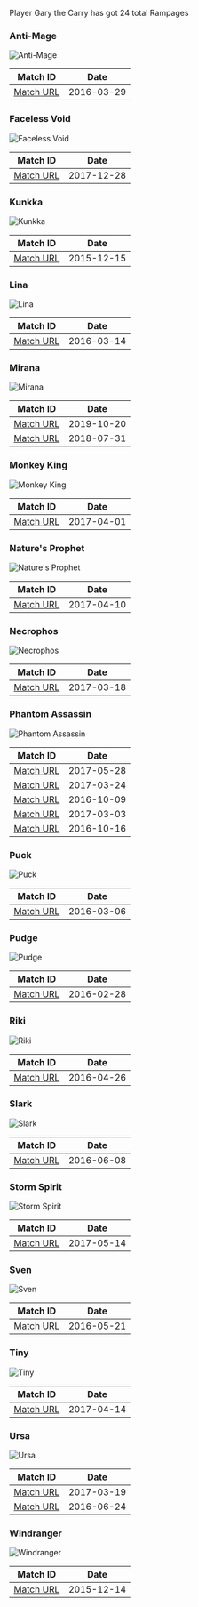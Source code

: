 Player Gary the Carry has got 24 total Rampages

### Anti-Mage
![Anti-Mage](https://cdn.cloudflare.steamstatic.com/apps/dota2/images/dota_react/heroes/antimage.png)

| Match ID | Date |
|----------|------|
| [Match URL](https://www.opendota.com/matches/2257895571) | 2016-03-29 |

### Faceless Void
![Faceless Void](https://cdn.cloudflare.steamstatic.com/apps/dota2/images/dota_react/heroes/faceless_void.png)

| Match ID | Date |
|----------|------|
| [Match URL](https://www.opendota.com/matches/3646149408) | 2017-12-28 |

### Kunkka
![Kunkka](https://cdn.cloudflare.steamstatic.com/apps/dota2/images/dota_react/heroes/kunkka.png)

| Match ID | Date |
|----------|------|
| [Match URL](https://www.opendota.com/matches/2004539939) | 2015-12-15 |

### Lina
![Lina](https://cdn.cloudflare.steamstatic.com/apps/dota2/images/dota_react/heroes/lina.png)

| Match ID | Date |
|----------|------|
| [Match URL](https://www.opendota.com/matches/2222219155) | 2016-03-14 |

### Mirana
![Mirana](https://cdn.cloudflare.steamstatic.com/apps/dota2/images/dota_react/heroes/mirana.png)

| Match ID | Date |
|----------|------|
| [Match URL](https://www.opendota.com/matches/5077428202) | 2019-10-20 |
| [Match URL](https://www.opendota.com/matches/4034542603) | 2018-07-31 |

### Monkey King
![Monkey King](https://cdn.cloudflare.steamstatic.com/apps/dota2/images/dota_react/heroes/monkey_king.png)

| Match ID | Date |
|----------|------|
| [Match URL](https://www.opendota.com/matches/3090716068) | 2017-04-01 |

### Nature's Prophet
![Nature's Prophet](https://cdn.cloudflare.steamstatic.com/apps/dota2/images/dota_react/heroes/furion.png)

| Match ID | Date |
|----------|------|
| [Match URL](https://www.opendota.com/matches/3109657992) | 2017-04-10 |

### Necrophos
![Necrophos](https://cdn.cloudflare.steamstatic.com/apps/dota2/images/dota_react/heroes/necrolyte.png)

| Match ID | Date |
|----------|------|
| [Match URL](https://www.opendota.com/matches/3061554387) | 2017-03-18 |

### Phantom Assassin
![Phantom Assassin](https://cdn.cloudflare.steamstatic.com/apps/dota2/images/dota_react/heroes/phantom_assassin.png)

| Match ID | Date |
|----------|------|
| [Match URL](https://www.opendota.com/matches/3208832396) | 2017-05-28 |
| [Match URL](https://www.opendota.com/matches/3074191814) | 2017-03-24 |
| [Match URL](https://www.opendota.com/matches/2698655970) | 2016-10-09 |
| [Match URL](https://www.opendota.com/matches/3031617972) | 2017-03-03 |
| [Match URL](https://www.opendota.com/matches/2713958796) | 2016-10-16 |

### Puck
![Puck](https://cdn.cloudflare.steamstatic.com/apps/dota2/images/dota_react/heroes/puck.png)

| Match ID | Date |
|----------|------|
| [Match URL](https://www.opendota.com/matches/2200871280) | 2016-03-06 |

### Pudge
![Pudge](https://cdn.cloudflare.steamstatic.com/apps/dota2/images/dota_react/heroes/pudge.png)

| Match ID | Date |
|----------|------|
| [Match URL](https://www.opendota.com/matches/2184804985) | 2016-02-28 |

### Riki
![Riki](https://cdn.cloudflare.steamstatic.com/apps/dota2/images/dota_react/heroes/riki.png)

| Match ID | Date |
|----------|------|
| [Match URL](https://www.opendota.com/matches/2321058855) | 2016-04-26 |

### Slark
![Slark](https://cdn.cloudflare.steamstatic.com/apps/dota2/images/dota_react/heroes/slark.png)

| Match ID | Date |
|----------|------|
| [Match URL](https://www.opendota.com/matches/2420377222) | 2016-06-08 |

### Storm Spirit
![Storm Spirit](https://cdn.cloudflare.steamstatic.com/apps/dota2/images/dota_react/heroes/storm_spirit.png)

| Match ID | Date |
|----------|------|
| [Match URL](https://www.opendota.com/matches/3177034346) | 2017-05-14 |

### Sven
![Sven](https://cdn.cloudflare.steamstatic.com/apps/dota2/images/dota_react/heroes/sven.png)

| Match ID | Date |
|----------|------|
| [Match URL](https://www.opendota.com/matches/2377839566) | 2016-05-21 |

### Tiny
![Tiny](https://cdn.cloudflare.steamstatic.com/apps/dota2/images/dota_react/heroes/tiny.png)

| Match ID | Date |
|----------|------|
| [Match URL](https://www.opendota.com/matches/3117311400) | 2017-04-14 |

### Ursa
![Ursa](https://cdn.cloudflare.steamstatic.com/apps/dota2/images/dota_react/heroes/ursa.png)

| Match ID | Date |
|----------|------|
| [Match URL](https://www.opendota.com/matches/3063909169) | 2017-03-19 |
| [Match URL](https://www.opendota.com/matches/2457866018) | 2016-06-24 |

### Windranger
![Windranger](https://cdn.cloudflare.steamstatic.com/apps/dota2/images/dota_react/heroes/windrunner.png)

| Match ID | Date |
|----------|------|
| [Match URL](https://www.opendota.com/matches/2002216431) | 2015-12-14 |

